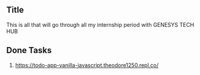 ## Title
This is all that will go through all my internship period with GENESYS TECH HUB

## Done Tasks
1) https://todo-app-vanilla-javascript.theodore1250.repl.co/